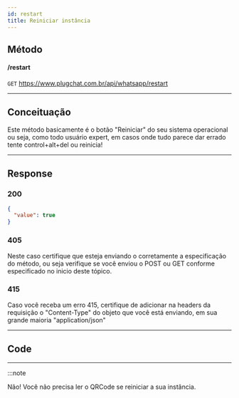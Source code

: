 ```yaml
---
id: restart
title: Reiniciar instância
---
```


## Método

#### /restart

`GET` https://www.plugchat.com.br/api/whatsapp/restart

---

## Conceituação

Este método basicamente é o botão "Reiniciar" do seu sistema operacional ou seja, como todo usuário expert, em casos onde tudo parece dar errado tente control+alt+del ou reinicia!

---

## Response

### 200

```json
{
  "value": true
}
```

### 405

Neste caso certifique que esteja enviando o corretamente a especificação do método, ou seja verifique se você enviou o POST ou GET conforme especificado no inicio deste tópico.

### 415

Caso você receba um erro 415, certifique de adicionar na headers da requisição o "Content-Type" do objeto que você está enviando, em sua grande maioria "application/json"

---

## Code

---

:::note

Não! Você não precisa ler o QRCode se reiniciar a sua instância.
